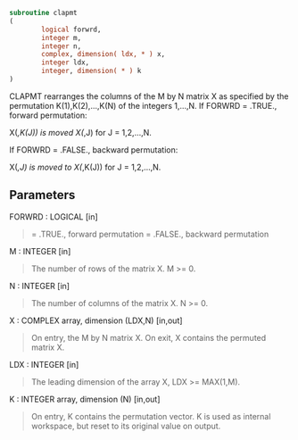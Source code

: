 ```fortran
subroutine clapmt
(
        logical forwrd,
        integer m,
        integer n,
        complex, dimension( ldx, * ) x,
        integer ldx,
        integer, dimension( * ) k
)
```

CLAPMT rearranges the columns of the M by N matrix X as specified
by the permutation K(1),K(2),...,K(N) of the integers 1,...,N.
If FORWRD = .TRUE.,  forward permutation:

X(*,K(J)) is moved X(*,J) for J = 1,2,...,N.

If FORWRD = .FALSE., backward permutation:

X(*,J) is moved to X(*,K(J)) for J = 1,2,...,N.

## Parameters
FORWRD : LOGICAL [in]
> = .TRUE., forward permutation
> = .FALSE., backward permutation

M : INTEGER [in]
> The number of rows of the matrix X. M >= 0.

N : INTEGER [in]
> The number of columns of the matrix X. N >= 0.

X : COMPLEX array, dimension (LDX,N) [in,out]
> On entry, the M by N matrix X.
> On exit, X contains the permuted matrix X.

LDX : INTEGER [in]
> The leading dimension of the array X, LDX >= MAX(1,M).

K : INTEGER array, dimension (N) [in,out]
> On entry, K contains the permutation vector. K is used as
> internal workspace, but reset to its original value on
> output.
